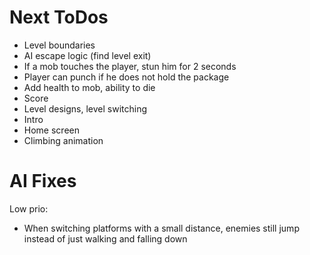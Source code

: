 Next ToDos
==========

* Level boundaries
* AI escape logic (find level exit)
* If a mob touches the player, stun him for 2 seconds
* Player can punch if he does not hold the package
* Add health to mob, ability to die
* Score
* Level designs, level switching
* Intro
* Home screen
* Climbing animation

AI Fixes
========

Low prio:
* When switching platforms with a small distance, enemies still jump instead of just walking and falling down
